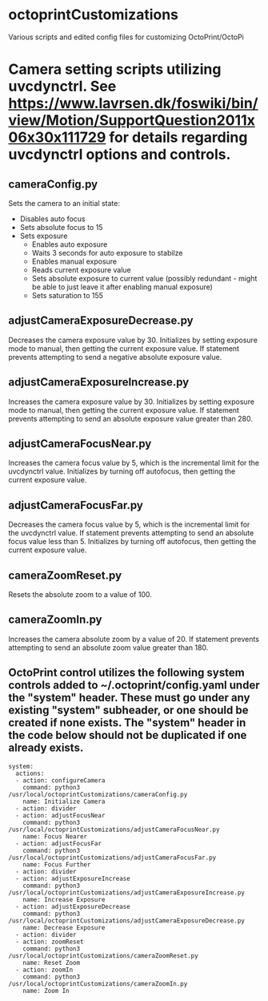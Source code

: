 # octoprintCustomizations
Various scripts and edited config files for customizing OctoPrint/OctoPi
# Camera setting scripts utilizing uvcdynctrl. See https://www.lavrsen.dk/foswiki/bin/view/Motion/SupportQuestion2011x06x30x111729 for details regarding uvcdynctrl options and controls.
## cameraConfig.py
Sets the camera to an initial state:
- Disables auto focus
- Sets absolute focus to 15
- Sets exposure
  - Enables auto exposure
  - Waits 3 seconds for auto exposure to stabilze
  - Enables manual exposure
  - Reads current exposure value 
  - Sets absolute exposure to current value (possibly redundant - might be able to just leave it after enabling manual exposure)
  - Sets saturation to 155
## adjustCameraExposureDecrease.py
Decreases the camera exposure value by 30. Initializes by setting exposure mode to manual, then getting the current exposure value. If statement prevents attempting to send a negative absolute exposure value.
## adjustCameraExposureIncrease.py
Increases the camera exposure value by 30. Initializes by setting exposure mode to manual, then getting the current exposure value. If statement prevents attempting to send an absolute exposure value greater than 280.
## adjustCameraFocusNear.py
Increases the camera focus value by 5, which is the incremental limit for the uvcdynctrl value. Initializes by turning off autofocus, then getting the current exposure value.
## adjustCameraFocusFar.py
Decreases the camera focus value by 5, which is the incremental limit for the uvcdynctrl value. If statement prevents attempting to send an absolute focus value less than 5. Initializes by turning off autofocus, then getting the current exposure value.
## cameraZoomReset.py
Resets the absolute zoom to a value of 100.
## cameraZoomIn.py
Increases the camera absolute zoom by a value of 20. If statement prevents attempting to send an absolute zoom value greater than 180.
## OctoPrint control utilizes the following system controls added to ~/.octoprint/config.yaml under the "system" header. These must go under any existing "system" subheader, or one should be created if none exists. The "system" header in the code below should not be duplicated if one already exists.
```
system:
  actions:
  - action: configureCamera
    command: python3 /usr/local/octoprintCustomizations/cameraConfig.py
    name: Initialize Camera
  - action: divider
  - action: adjustFocusNear
    command: python3 /usr/local/octoprintCustomizations/adjustCameraFocusNear.py
    name: Focus Nearer
  - action: adjustFocusFar
    command: python3 /usr/local/octoprintCustomizations/adjustCameraFocusFar.py
    name: Focus Further
  - action: divider
  - action: adjustExposureIncrease
    command: python3 /usr/local/octoprintCustomizations/adjustCameraExposureIncrease.py
    name: Increase Exposure
  - action: adjustExposureDecrease
    command: python3 /usr/local/octoprintCustomizations/adjustCameraExposureDecrease.py
    name: Decrease Exposure
  - action: divider
  - action: zoomReset
    command: python3 /usr/local/octoprintCustomizations/cameraZoomReset.py
    name: Reset Zoom
  - action: zoomIn
    command: python3 /usr/local/octoprintCustomizations/cameraZoomIn.py
    name: Zoom In
```
